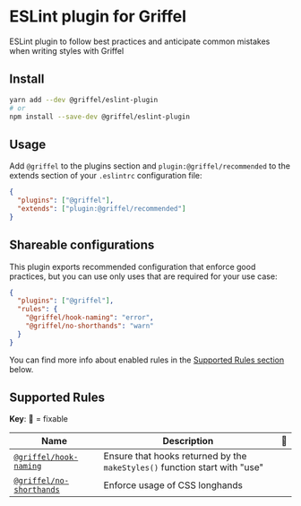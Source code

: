 # ESLint plugin for Griffel

ESLint plugin to follow best practices and anticipate common mistakes when writing styles with Griffel

## Install

```bash
yarn add --dev @griffel/eslint-plugin
# or
npm install --save-dev @griffel/eslint-plugin
```

## Usage

Add `@griffel` to the plugins section and `plugin:@griffel/recommended` to the extends section of your `.eslintrc` configuration file:

```json
{
  "plugins": ["@griffel"],
  "extends": ["plugin:@griffel/recommended"]
}
```

## Shareable configurations

This plugin exports recommended configuration that enforce good practices, but you can use only uses that are required for your use case:

```json
{
  "plugins": ["@griffel"],
  "rules": {
    "@griffel/hook-naming": "error",
    "@griffel/no-shorthands": "warn"
  }
}
```

You can find more info about enabled rules in the [Supported Rules section](#supported-rules) below.

## Supported Rules

**Key**: 🔧 = fixable

| Name                                                     | Description                                                                | 🔧  |
| -------------------------------------------------------- | -------------------------------------------------------------------------- | --- |
| [`@griffel/hook-naming`](./src/rules/hook-naming.md)     | Ensure that hooks returned by the `makeStyles()` function start with "use" |     |
| [`@griffel/no-shorthands`](./src/rules/no-shorthands.md) | Enforce usage of CSS longhands                                             |     |
